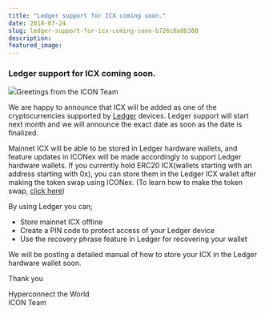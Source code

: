 ```yaml
---
title: "Ledger support for ICX coming soon."
date: 2018-07-24
slug: ledger-support-for-icx-coming-soon-b726c0a0b380
description:
featured_image:
---
```


### Ledger support for ICX coming soon.

![](https://cdn-images-1.medium.com/max/800/1*o9c6KSprJfd3zQAdloTONA.png)Greetings from the ICON Team

We are happy to announce that ICX will be added as one of the cryptocurrencies supported by [Ledger](https://www.ledgerwallet.com/) devices. Ledger support will start next month and we will announce the exact date as soon as the date is finalized.

Mainnet ICX will be able to be stored in Ledger hardware wallets, and feature updates in ICONex will be made accordingly to support Ledger hardware wallets. If you currently hold ERC20 ICX(wallets starting with an address starting with 0x), you can store them in the Ledger ICX wallet after making the token swap using ICONex. (To learn how to make the token swap, [click here](https://medium.com/helloiconworld/icx-token-swap-schedule-announcement-10238888a50d))

By using Ledger you can;  
- Store mainnet ICX offline  
- Create a PIN code to protect access of your Ledger device  
- Use the recovery phrase feature in Ledger for recovering your wallet

We will be posting a detailed manual of how to store your ICX in the Ledger hardware wallet soon.

Thank you

Hyperconnect the World  
ICON Team

